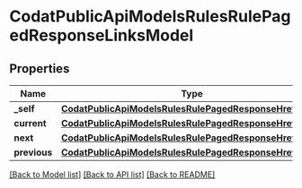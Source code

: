 # CodatPublicApiModelsRulesRulePagedResponseLinksModel

## Properties
Name | Type | Description | Notes
------------ | ------------- | ------------- | -------------
**_self** | [**CodatPublicApiModelsRulesRulePagedResponseHrefModel**](CodatPublicApiModelsRulesRulePagedResponseHrefModel.md) |  | [optional] 
**current** | [**CodatPublicApiModelsRulesRulePagedResponseHrefModel**](CodatPublicApiModelsRulesRulePagedResponseHrefModel.md) |  | [optional] 
**next** | [**CodatPublicApiModelsRulesRulePagedResponseHrefModel**](CodatPublicApiModelsRulesRulePagedResponseHrefModel.md) |  | [optional] 
**previous** | [**CodatPublicApiModelsRulesRulePagedResponseHrefModel**](CodatPublicApiModelsRulesRulePagedResponseHrefModel.md) |  | [optional] 

[[Back to Model list]](../README.md#documentation-for-models) [[Back to API list]](../README.md#documentation-for-api-endpoints) [[Back to README]](../README.md)

